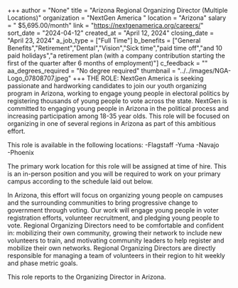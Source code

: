 +++
author = "None"
title = "Arizona Regional Organizing Director (Multiple Locations)"
organization = "NextGen America "
location = "Arizona"
salary = " $5,695.00/month"
link = "https://nextgenamerica.org/careers/"
sort_date = "2024-04-12"
created_at = "April 12, 2024"
closing_date = "April 23, 2024"
a_job_type = ["Full Time"]
b_benefits = ["General Benefits","Retirement","Dental","Vision","Sick time","paid time off","and 10 paid holidays","a retirement plan (with a company contribution starting the first of the quarter after 6 months of employment)"]
c_feedback = ""
aa_degrees_required = "No degree required"
thumbnail = "../../images/NGA-Logo_07808707.jpeg"
+++
THE ROLE: 
NextGen America is seeking passionate and hardworking candidates to join our youth organizing program in Arizona, working to engage young people in electoral politics by registering thousands of young people to vote across the state. NextGen is committed to engaging young people in Arizona in the political process and increasing participation among 18-35 year olds. This role will be focused on organizing in one of several regions in Arizona as part of this ambitious effort. 

This role is available in the following locations: 
-Flagstaff
-Yuma
-Navajo  
-Phoenix

The primary work location for this role will be assigned at time of hire. This is an in-person position and you will be required to work on your primary campus according to the schedule laid out below. 

In Arizona, this effort will focus on organizing young people on campuses and the surrounding communities to bring progressive change to government through voting. Our work will engage young people in voter registration efforts, volunteer recruitment, and pledging young people to vote. Regional Organizing Directors need to be comfortable and confident in: mobilizing their own community, growing their network to include new volunteers to train, and motivating community leaders to help register and mobilize their own networks. Regional Organizing Directors are directly responsible for managing a team of volunteers in their region to hit weekly and phase metric goals. 

This role reports to the Organizing Director in Arizona.
